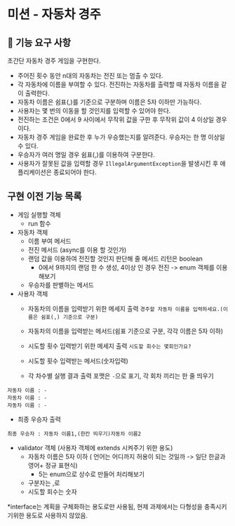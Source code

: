 # 미션 - 자동차 경주
## 🚀 기능 요구 사항

초간단 자동차 경주 게임을 구현한다.

- 주어진 횟수 동안 n대의 자동차는 전진 또는 멈출 수 있다.
- 각 자동차에 이름을 부여할 수 있다. 전진하는 자동차를 출력할 때 자동차 이름을 같이 출력한다.
- 자동차 이름은 쉼표(,)를 기준으로 구분하며 이름은 5자 이하만 가능하다.
- 사용자는 몇 번의 이동을 할 것인지를 입력할 수 있어야 한다.
- 전진하는 조건은 0에서 9 사이에서 무작위 값을 구한 후 무작위 값이 4 이상일 경우이다.
- 자동차 경주 게임을 완료한 후 누가 우승했는지를 알려준다. 우승자는 한 명 이상일 수 있다.
- 우승자가 여러 명일 경우 쉼표(,)를 이용하여 구분한다.
- 사용자가 잘못된 값을 입력할 경우 `IllegalArgumentException`을 발생시킨 후 애플리케이션은 종료되어야 한다.

## 구현 이전 기능 목록
- 게임 실행할 객체
  - run 함수
- 자동차 객체
  - 이름 부여 메서드
  - 전진 메서드 (async를 이용 할 것인가)
  - 랜덤 값을 이용하여 전진할 것인지 판단해 줄 메서드 리턴은 boolean
    - 0에서 9까지의 랜덤 한 수 생성, 4이상 인 경우 전진 -> enum 객체를 이용해보기
  - 우승자를 판별하는 메서드
- 사용자 객체
  - 자동차의 이름을 입력받기 위한 메세지 출력
```경주할 자동차 이름을 입력하세요.(이름은 쉼표(,) 기준으로 구분)```
  - 자동차의 이름을 입력받는 메서드(쉼표 기준으로 구분, 각각 이름은 5자 이하)

  - 시도할 횟수 입력받기 위한 메세지 출력
```시도할 회수는 몇회인가요?```
  - 시도할 횟수 입력받는 메서드(숫자입력)

  - 각 차수별 실행 결과 출력 포맷은 ```-```으로 표기, 각 회차 끼리는 한 줄 띄우기
```
자동차 이름 : -
자동차 이름 : -
자동차 이름 : -
```

  - 최종 우승자 출력
```
최종 우승자 : 자동차 이름1,(한칸 띄우기)자동차 이름2
```
- validator 객체 (사용자 객체에 extends 시켜주기 위한 용도)
  - 자동차 이름은 5자 이하 ( 언어는 어디까지 허용이 되는 것일까 -> 일단 한글과 영어+ 정규 표현식)
    - 5는 enum으로 상수로 만들어 처리해보기
  - 구분자는 ,로
  - 시도할 회수는 숫자

*interface는 계획을 구체화하는 용도로만 사용됨, 현제 과제에서는 다형성을 충족시키기위한 용도로 사용하지 않았음.